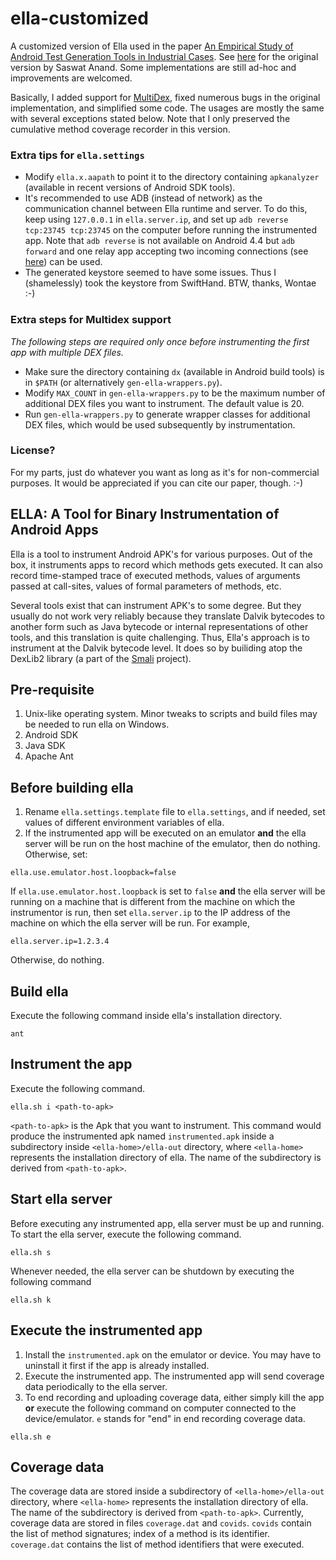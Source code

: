 # ella-customized

A customized version of Ella used in the paper [An Empirical Study of Android Test Generation Tools in Industrial Cases](https://dl.acm.org/citation.cfm?id=3240465). See [here](https://github.com/saswatanand/ella) for the original version by Saswat Anand. Some implementations are still ad-hoc and improvements are welcomed.

Basically, I added support for [MultiDex](https://developer.android.com/studio/build/multidex), fixed numerous bugs in the original implementation, and simplified some code. The usages are mostly the same with several exceptions stated below. Note that I only preserved the cumulative method coverage recorder in this version.

### Extra tips for `ella.settings`

* Modify `ella.x.aapath` to point it to the directory containing `apkanalyzer` (available in recent versions of Android SDK tools).
* It's recommended to use ADB (instead of network) as the communication channel between Ella runtime and server. To do this, keep using `127.0.0.1` in `ella.server.ip`, and set up `adb reverse tcp:23745 tcp:23745` on the computer before running the instrumented app. Note that `adb reverse` is not available on Android 4.4 but `adb forward` and one relay app accepting two incoming connections (see [here](https://github.com/ms1995/tcp-relay-android)) can be used.
* The generated keystore seemed to have some issues. Thus I (shamelessly) took the keystore from SwiftHand. BTW, thanks, Wontae :-)

### Extra steps for Multidex support

*The following steps are required only once before instrumenting the first app with multiple DEX files.*

* Make sure the directory containing `dx` (available in Android build tools) is in `$PATH` (or alternatively `gen-ella-wrappers.py`).
* Modify `MAX_COUNT` in `gen-ella-wrappers.py` to be the maximum number of additional DEX files you want to instrument. The default value is 20.
* Run `gen-ella-wrappers.py` to generate wrapper classes for additional DEX files, which would be used subsequently by instrumentation.

### License?

For my parts, just do whatever you want as long as it's for non-commercial purposes. It would be appreciated if you can cite our paper, though. :-)

## ELLA: A Tool for Binary Instrumentation of Android Apps


Ella is a tool to instrument Android APK's for various purposes. Out of the box, it instruments
apps to record which methods gets executed. It can also record time-stamped trace of executed
methods, values of arguments passed at call-sites, values of formal parameters of methods, etc.

Several tools exist that can instrument APK's to some
degree. But they usually do not work very reliably because they
translate Dalvik bytecodes to another form such as Java bytecode or
internal representations of other tools, and this translation is quite
challenging.  Thus, Ella's approach is to instrument at the Dalvik
bytecode level. It does so by builiding atop the DexLib2 library (a part
of the [Smali](https://github.com/JesusFreke/smali) project).

## Pre-requisite
1. Unix-like operating system. Minor tweaks to scripts and build files may be needed to run ella on Windows.
2. Android SDK
3. Java SDK
4. Apache Ant

## Before building ella
1. Rename `ella.settings.template` file to `ella.settings`, and if needed, set values of different environment variables of ella.
2. If the instrumented app will be executed on an emulator **and** the ella server will be run on the host machine of the emulator, then do nothing. Otherwise, set:
```
ella.use.emulator.host.loopback=false
```
If `ella.use.emulator.host.loopback` is set to `false` **and** the ella server will be running on a machine that is different from the machine on which the instrumentor is run, then set `ella.server.ip` to the IP address of the machine on which the ella server will be run. For example,
```
ella.server.ip=1.2.3.4
```
Otherwise, do nothing.

## Build ella
Execute the following command inside ella's installation directory.
```
ant 
```

## Instrument the app
Execute the following command.
```
ella.sh i <path-to-apk>
```

`<path-to-apk>` is the Apk that you want to instrument. This command would produce the instrumented apk named `instrumented.apk` inside a subdirectory inside `<ella-home>/ella-out` directory, where `<ella-home>` represents the installation directory of ella. The name of the subdirectory is derived from `<path-to-apk>`.

## Start ella server
Before executing any instrumented app, ella server must be up and running. To start the ella server, execute the following command.
```
ella.sh s
```
Whenever needed, the ella server can be shutdown by executing the following command
```
ella.sh k
```
## Execute the instrumented app 
1. Install the `instrumented.apk` on the emulator or device. You may have to uninstall it first if the app is already installed.
2. Execute the instrumented app. The instrumented app will send coverage data periodically to the ella server.
3. To end recording and uploading coverage data, either simply kill the app **or** execute the following command on computer connected to the device/emulator. `e` stands for "end" in end recording coverage data.
```
ella.sh e
```

## Coverage data

The coverage data are stored inside a subdirectory of `<ella-home>/ella-out` directory, where `<ella-home>` represents the installation directory of ella. The name of the subdirectory is derived from `<path-to-apk>`. Currently, coverage data are stored in files `coverage.dat` and `covids`. `covids` contain the list of method signatures; index of a method is its identifier. `coverage.dat` contains the list of method identifiers that were executed.
